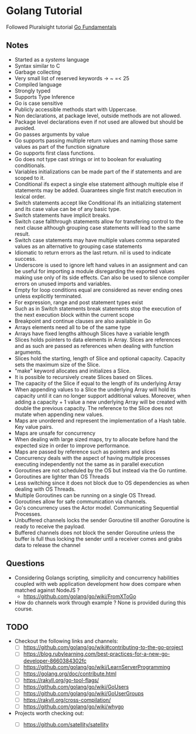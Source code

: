 # Golang Tutorial

Followed Pluralsight tutorial [Go Fundamentals](https://app.pluralsight.com/library/courses/go-fundamentals)

## Notes

* Started as a *systems* language
* Syntax similar to C
* Garbage collecting
* Very small list of reserved keywords -> ~ =< 25
* Compiled language
* Strongly typed
* Supports Type Inference
* Go is case sensitive
* Publicly accessible methods start with Uppercase.
* Non declarations, at package level, outside methods are not allowed.
* Package level declarations even if not used are allowed but should be avoided.
* Go passes arguments by value
* Go supports passing multiple return values and naming those same values as part of the function signature
* Go supports first class functions.
* Go does not type cast strings or int to boolean for evaluating conditionals.
* Variables initializations can be made part of the if statements and are scoped to it.
* Conditional ifs expect a single else statement although multiple else if statements may be added. Guarantees single first match execution in lexical order.
* Switch statements accept like Conditional ifs an initializing statement and its case value can be of any basic type.
* Switch statements have implicit breaks.
* Switch case fallthrough statements allow for transfering control to the next clause although grouping case statements will lead to the same result.
* Switch case statements may have multiple values comma separated values as an alternative to grouping case statements
* Idiomatic to return errors as the last return. nil is used to indicate success.
* Underscore is used to ignore left hand values in an assignment and can be useful for importing a module disregarding the exported values making use only of its side effects. Can also be used to silence compiler errors on unused imports and variables.
* Empty for loop conditions equal are considered as never ending ones unless explicitly terminated.
* For expression, range and post statement types exist
* Such as in Switch statements break statements stop the execution of the next execution block within the current scope
* Breakpoint and continue clauses are also available in Go
* Arrays elements need all to be of the same type
* Arrays have fixed lengths although Slices have a variable length
* Slices holds pointers to data elements in Array. Slices are references and as such are passed as references when dealing with function arguments.
* Slices hold the starting, length of Slice and optional capacity. Capacity sets the maximum size of the Slice.
* "make" keyword allocates and initializes a Slice.
* It is possible to recursively create Slices based on Slices.
* The capacity of the Slice if equal to the length of its underlying Array
* When appending values to a Slice the underlying Array will hold its capacity until it can no longer support additional values. Moreover, when adding a capacity + 1 value a new underlying Array will be created with double the previous capacity. The reference to the Slice does not mutate when appending new values.
* Maps are unordered and represent the implementation of a Hash table. Key value pairs.
* Maps are unsafe for concurrency
* When dealing with large sized maps, try to allocate before hand the expected size in order to improve performance.  
* Maps are passed by reference such as pointers and slices
* Concurrency deals with the aspect of having multiple processes executing independently not the same as in parallel execution
* Goroutines are not scheduled by the OS but instead via the Go runtime.
* Goroutines are lighter than OS Threads
* Less switching since it does not block due to OS dependencies as when dealing with OS Threads.
* Multiple Goroutines can be running on a single OS Thread.
* Goroutines allow for safe communication via channels.
* Go's concurrency uses the Actor model. Communicating Sequential Processes.
* Unbuffered channels locks the sender Goroutine till another Goroutine is ready to receive the payload.
* Buffered channels does not block the sender Goroutine unless the buffer is full thus locking the sender until a receiver comes and grabs data to release the channel 

## Questions

* Considering Golangs scripting, simplicity and concurrency habilities coupled with web application development how does compare when matched against NodeJS ?
    * https://github.com/golang/go/wiki/FromXToGo
* How do channels work through example ? None is provided during this course.

## TODO

- Checkout the following links and channels:
    - [ ] https://github.com/golang/go/wiki#contributing-to-the-go-project
    - [ ] https://blog.rubylearning.com/best-practices-for-a-new-go-developer-8660384302fc
    - [ ] https://github.com/golang/go/wiki/LearnServerProgramming
    - [ ] https://golang.org/doc/contribute.html
    - [ ] https://rakyll.org/go-tool-flags/
    - [ ] https://github.com/golang/go/wiki/GoUsers
    - [ ] https://github.com/golang/go/wiki/GoUserGroups
    - [ ] https://rakyll.org/cross-compilation/
    - [ ] https://github.com/golang/go/wiki/whygo

- Projects worth checking out:
    - [ ] https://github.com/satellity/satellity

